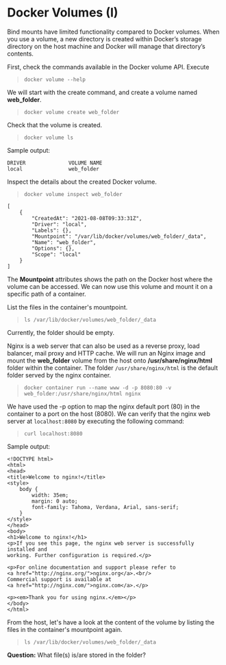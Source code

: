 # Docker Volumes (I)

Bind mounts have limited functionality compared to Docker volumes. When you use a volume, a new directory is created within Docker’s storage directory on the host machine and Docker will manage that directory’s contents.

First, check  the commands available in the Docker volume API. Execute

> `docker volume --help`


We will start with the create command, and create a volume named **web_folder**.

> `docker volume create web_folder`

Check that the volume is created.

> `docker volume ls`

Sample output:

```
DRIVER              VOLUME NAME
local               web_folder
```

Inspect the details about the created Docker volume.

> `docker volume inspect web_folder`

```
[
    {
        "CreatedAt": "2021-08-08T09:33:31Z",
        "Driver": "local",
        "Labels": {},
        "Mountpoint": "/var/lib/docker/volumes/web_folder/_data",
        "Name": "web_folder",
        "Options": {},
        "Scope": "local"
    }
]
```

The **Mountpoint** attributes shows the path on the Docker host where the volume can be accessed. We can now use this volume and mount it on a specific path of a container. 

List the files in the container's mountpoint. 

> `ls /var/lib/docker/volumes/web_folder/_data`

Currently, the folder should be empty.

Nginx  is a web server that can also be used as a reverse proxy, load balancer, mail proxy and HTTP cache. We will run an Nginx image and mount the **web_folder** volume from the host onto **/usr/share/nginx/html** folder within the container. 
The folder `/usr/share/nginx/html` is the default folder served by the nginx container.

> `docker container run --name www -d -p 8080:80 -v web_folder:/usr/share/nginx/html nginx`

We have used the -p option to map the nginx default port (80) in the container to a port on the host (8080). We can verify that the nginx web server at `localhost:8080` by executing the following command:


> `curl localhost:8080`

Sample output:

```
<!DOCTYPE html>
<html>
<head>
<title>Welcome to nginx!</title>
<style>
    body {
        width: 35em;
        margin: 0 auto;
        font-family: Tahoma, Verdana, Arial, sans-serif;
    }
</style>
</head>
<body>
<h1>Welcome to nginx!</h1>
<p>If you see this page, the nginx web server is successfully installed and
working. Further configuration is required.</p>

<p>For online documentation and support please refer to
<a href="http://nginx.org/">nginx.org</a>.<br/>
Commercial support is available at
<a href="http://nginx.com/">nginx.com</a>.</p>

<p><em>Thank you for using nginx.</em></p>
</body>
</html>
```

From the host,  let's have a look at the content of the volume by listing 
the files in the container's mountpoint again.

> `ls /var/lib/docker/volumes/web_folder/_data`

**Question:** 
What file(s) is/are stored in the folder?